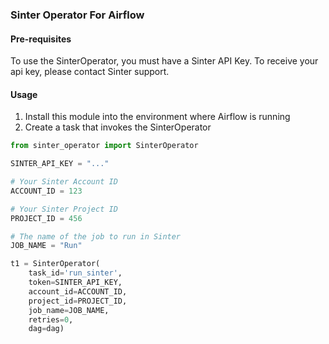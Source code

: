 
### Sinter Operator For Airflow


#### Pre-requisites

To use the SinterOperator, you must have a Sinter API Key. To receive your
api key, please contact Sinter support.

#### Usage

1. Install this module into the environment where Airflow is running
2. Create a task that invokes the SinterOperator

```python
from sinter_operator import SinterOperator

SINTER_API_KEY = "..."

# Your Sinter Account ID
ACCOUNT_ID = 123

# Your Sinter Project ID
PROJECT_ID = 456

# The name of the job to run in Sinter
JOB_NAME = "Run"

t1 = SinterOperator(
    task_id='run_sinter',
    token=SINTER_API_KEY,
    account_id=ACCOUNT_ID,
    project_id=PROJECT_ID,
    job_name=JOB_NAME,
    retries=0,
    dag=dag)
```
